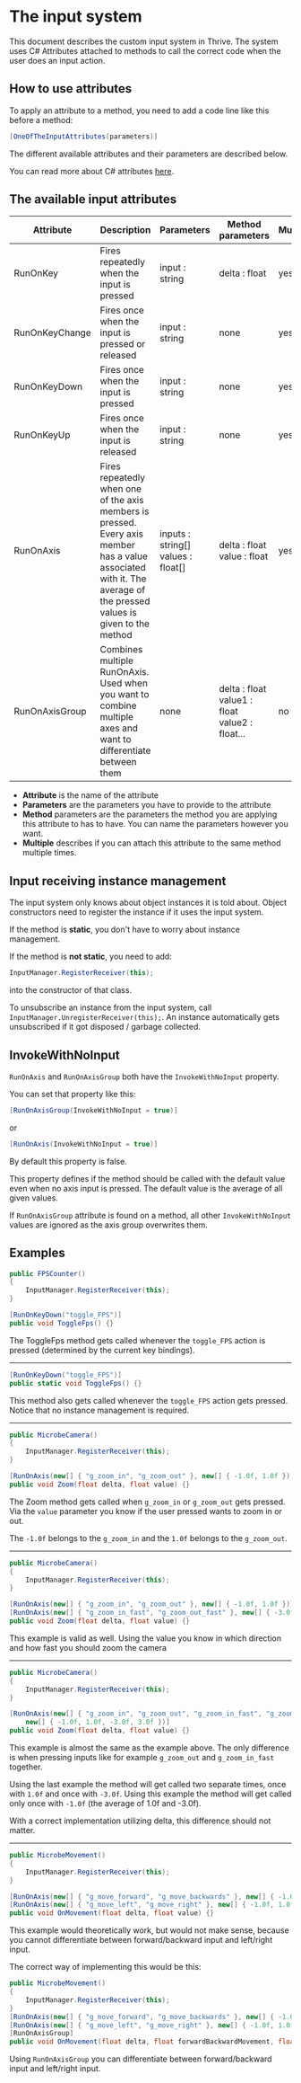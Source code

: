 The input system
================

This document describes the custom input system in Thrive.
The system uses C# Attributes attached to methods to call the correct code when the user does
an input action.

How to use attributes
---------------------

To apply an attribute to a method, you need to add a code line like this before a method: 
```csharp
[OneOfTheInputAttributes(parameters)]
```

The different available attributes and their parameters are described below.


You can read more about C# attributes 
[here](https://docs.microsoft.com/en-us/dotnet/csharp/programming-guide/concepts/attributes/).

The available input attributes
------------------------------

| Attribute | Description | Parameters | Method parameters | Multiple |
| --------- | ----------- | ---------- | ----------------- | -------- |
| RunOnKey  | Fires repeatedly when the input is pressed | input : string | delta : float | yes |
| RunOnKeyChange | Fires once when the input is pressed or released | input : string | none | yes |
| RunOnKeyDown | Fires once when the input is pressed | input : string | none | yes |
| RunOnKeyUp | Fires once when the input is released | input : string | none | yes |
| RunOnAxis | Fires repeatedly when one of the axis members is pressed. Every axis member has a value associated with it. The average of the pressed values is given to the method | inputs : string[]<br> values : float[] | delta : float<br> value : float | yes |
| RunOnAxisGroup | Combines multiple RunOnAxis. Used when you want to combine multiple axes and want to differentiate between them | none | delta : float<br>value1 : float<br>value2 : float... | no |

- **Attribute** is the name of the attribute
- **Parameters** are the parameters you have to provide to the attribute
- **Method** parameters are the parameters the method you are applying this attribute to has to have. You can name the parameters however you want.
- **Multiple** describes if you can attach this attribute to the same method multiple times.

Input receiving instance management
-----------------------------------

The input system only knows about object instances it is told about. Object constructors need
to register the instance if it uses the input system.

If the method is **static**, you don't have to worry about instance management.

If the method is **not static**, you need to add: 
```csharp
InputManager.RegisterReceiver(this);
``` 

into the constructor of that class.

To unsubscribe an instance from the input system, call 
`InputManager.UnregisterReceiver(this);`. An instance automatically gets unsubscribed if it 
got disposed / garbage collected.

InvokeWithNoInput
-----------------

`RunOnAxis` and `RunOnAxisGroup` both have the `InvokeWithNoInput` property.

You can set that property like this: 
```csharp
[RunOnAxisGroup(InvokeWithNoInput = true)]
```
or
```csharp
[RunOnAxis(InvokeWithNoInput = true)]
```

By default this property is false.

This property defines if the method should be called with the default value even when no axis 
input is pressed. The default value is the average of all given values.

If `RunOnAxisGroup` attribute is found on a method, all other `InvokeWithNoInput` 
values are ignored as the axis group overwrites them.

Examples
--------

```csharp
public FPSCounter()
{
    InputManager.RegisterReceiver(this);
}

[RunOnKeyDown("toggle_FPS")]
public void ToggleFps() {}
```

The ToggleFps method gets called whenever the `toggle_FPS` action is pressed (determined by 
the current key bindings).

---

```csharp
[RunOnKeyDown("toggle_FPS")]
public static void ToggleFps() {}
```

This method also gets called whenever the `toggle_FPS` action gets pressed. 
Notice that no instance management is required.

---

```csharp
public MicrobeCamera()
{
    InputManager.RegisterReceiver(this);
}

[RunOnAxis(new[] { "g_zoom_in", "g_zoom_out" }, new[] { -1.0f, 1.0f })]
public void Zoom(float delta, float value) {}
```

The Zoom method gets called when `g_zoom_in` or `g_zoom_out` gets pressed. 
Via the `value` parameter you know if the user pressed wants to zoom in or out.

The `-1.0f` belongs to the `g_zoom_in` and the `1.0f` belongs to the `g_zoom_out`.

---

```csharp
public MicrobeCamera()
{
    InputManager.RegisterReceiver(this);
}

[RunOnAxis(new[] { "g_zoom_in", "g_zoom_out" }, new[] { -1.0f, 1.0f })]
[RunOnAxis(new[] { "g_zoom_in_fast", "g_zoom_out_fast" }, new[] { -3.0f, 3.0f })]
public void Zoom(float delta, float value) {}
```

This example is valid as well. Using the value you know in which direction and how fast 
you should zoom the camera

---

```csharp
public MicrobeCamera()
{
    InputManager.RegisterReceiver(this);
}

[RunOnAxis(new[] { "g_zoom_in", "g_zoom_out", "g_zoom_in_fast", "g_zoom_out_fast" }, 
    new[] { -1.0f, 1.0f, -3.0f, 3.0f })]
public void Zoom(float delta, float value) {}
```

This example is almost the same as the example above. The only difference is when pressing 
inputs like for example `g_zoom_out` and `g_zoom_in_fast` together.

Using the last example the method will get called two separate times, once with 
`1.0f` and once with `-3.0f`. Using this example the method will get called only once with 
`-1.0f` (the average of 1.0f and -3.0f).

With a correct implementation utilizing delta, this difference should not matter.

---

```csharp
public MicrobeMovement()
{
    InputManager.RegisterReceiver(this);
}

[RunOnAxis(new[] { "g_move_forward", "g_move_backwards" }, new[] { -1.0f, 1.0f })]
[RunOnAxis(new[] { "g_move_left", "g_move_right" }, new[] { -1.0f, 1.0f })]
public void OnMovement(float delta, float value) {}
```

This example would theoretically work, but would not make sense, because you cannot 
differentiate between forward/backward input and left/right input.

The correct way of implementing this would be this:
```csharp
public MicrobeMovement()
{
    InputManager.RegisterReceiver(this);
}
[RunOnAxis(new[] { "g_move_forward", "g_move_backwards" }, new[] { -1.0f, 1.0f })]
[RunOnAxis(new[] { "g_move_left", "g_move_right" }, new[] { -1.0f, 1.0f })]
[RunOnAxisGroup]
public void OnMovement(float delta, float forwardBackwardMovement, float leftRightMovement) {}
```

Using `RunOnAxisGroup` you can differentiate between forward/backward input and left/right 
input.

